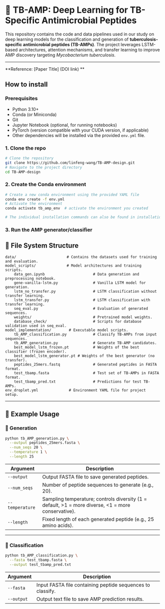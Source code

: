 
# 🧬 TB-AMP: Deep Learning for TB-Specific Antimicrobial Peptides

This repository contains the code and data pipelines used in our study on deep learning models for the classification and generation of **tuberculosis-specific antimicrobial peptides (TB-AMPs)**. The project leverages LSTM-based architectures, attention mechanisms, and transfer learning to improve AMP discovery targeting *Mycobacterium tuberculosis*.

---

**Reference: [Paper Title] (DOI link)
**

## How to install

### Prerequisites
- Python 3.10+
- Conda (or Miniconda)
- Git
- Jupyter Notebook (optional, for running notebooks)
- PyTorch (version compatible with your CUDA version, if applicable)
- Other dependencies will be installed via the provided `env.yml` file.


### 1. Clone the repo
```bash
# Clone the repository
git clone https://github.com/linfeng-wang/TB-AMP-design.git
# Navigate to the project directory
cd TB-AMP-design
```

### 2. Create the Conda environment

```bash
# Create a new conda environment using the provided YAML file
conda env create -f env.yml
# Activate the environment
conda activate tb_amp_env  # activate the environment you created

# The individual installation commands can also be found in installation_commands.txt.
```


### 3. Run the AMP generator/classifier


## 📁 File System Structure

```
data/                       # Contains the datasets used for training and evaluation.
model_scripts/              # Model architectures and training scripts.
    data_gen.ipynb                      # Data generation and preprocessing notebook.
    gene-vanilla-lstm.py                # Vanilla LSTM model for generation.
    lstm_no_transfer.py                 # LSTM classification without transfer learning.
    lstm_transfer.py                    # LSTM classification with transfer learning.
    seq_eval.py                         # Evaluation of generated sequences.
    weights/                            # Pretrained model weights.
    database_check/                     # Scripts for database validation used in seq_eval.
model_implementation/        # Executable model scripts.
    tb_AMP_classification.py            # Classify TB-AMPs from input sequences.
    tb_AMP_generation.py                # Generate TB-AMP candidates.
    best_model_lstm_frozen.pt           # Weights of the best classifier (frozen encoder).
    best_model_lstm_generator.pt # Weights of the best generator (no transfer).
    peptides_25mers.fastq               # Generated peptides in FASTA format.
    test_tbamp.fasta                    # Test set of TB-AMPs in FASTA format.
    test_tbamp_pred.txt                 # Predictions for test TB-AMPs.
env_droplet.yml              # Environment YAML file for project setup.
```

---

## 🚀 Example Usage

### 🔄 Generation

```bash
python tb_AMP_generation.py \
  --output peptides_25mers.fasta \
  --num_seqs 20 \
  --temperature 1 \
  --length 25
```

| Argument        | Description                                                                                        |
|----------------|----------------------------------------------------------------------------------------------------|
| `--output`      | Output FASTA file to save generated peptides.                                                      |
| `--num_seqs`    | Number of peptide sequences to generate (e.g., 20).                                                |
| `--temperature` | Sampling temperature; controls diversity (1 = default, >1 = more diverse, <1 = more conservative). |
| `--length`      | Fixed length of each generated peptide (e.g., 25 amino acids).                                     |

---

### 🧪 Classification

```bash
python tb_AMP_classification.py \
  --fasta test_tbamp.fasta \
  --output test_tbamp_pred.txt
```

| Argument   | Description                                                |
|------------|------------------------------------------------------------|
| `--fasta`  | Input FASTA file containing peptide sequences to classify. |
| `--output` | Output text file to save AMP prediction results.           |

